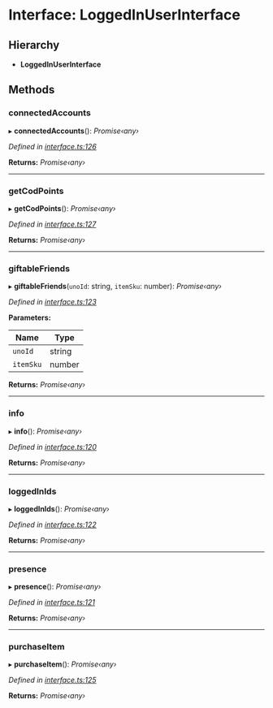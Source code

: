 # Interface: LoggedInUserInterface

## Hierarchy

* **LoggedInUserInterface**

## Methods

###  connectedAccounts

▸ **connectedAccounts**(): *Promise‹any›*

*Defined in [interface.ts:126](https://github.com/antonedvard/act-cod-api/blob/955978e/src/interface.ts#L126)*

**Returns:** *Promise‹any›*

___

###  getCodPoints

▸ **getCodPoints**(): *Promise‹any›*

*Defined in [interface.ts:127](https://github.com/antonedvard/act-cod-api/blob/955978e/src/interface.ts#L127)*

**Returns:** *Promise‹any›*

___

###  giftableFriends

▸ **giftableFriends**(`unoId`: string, `itemSku`: number): *Promise‹any›*

*Defined in [interface.ts:123](https://github.com/antonedvard/act-cod-api/blob/955978e/src/interface.ts#L123)*

**Parameters:**

Name | Type |
------ | ------ |
`unoId` | string |
`itemSku` | number |

**Returns:** *Promise‹any›*

___

###  info

▸ **info**(): *Promise‹any›*

*Defined in [interface.ts:120](https://github.com/antonedvard/act-cod-api/blob/955978e/src/interface.ts#L120)*

**Returns:** *Promise‹any›*

___

###  loggedInIds

▸ **loggedInIds**(): *Promise‹any›*

*Defined in [interface.ts:122](https://github.com/antonedvard/act-cod-api/blob/955978e/src/interface.ts#L122)*

**Returns:** *Promise‹any›*

___

###  presence

▸ **presence**(): *Promise‹any›*

*Defined in [interface.ts:121](https://github.com/antonedvard/act-cod-api/blob/955978e/src/interface.ts#L121)*

**Returns:** *Promise‹any›*

___

###  purchaseItem

▸ **purchaseItem**(): *Promise‹any›*

*Defined in [interface.ts:125](https://github.com/antonedvard/act-cod-api/blob/955978e/src/interface.ts#L125)*

**Returns:** *Promise‹any›*
